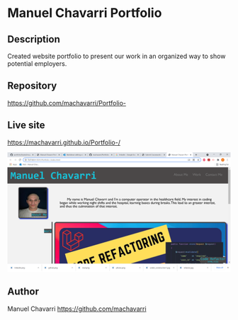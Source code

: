 # Manuel Chavarri Portfolio

## Description

Created website portfolio to present our work in an organized way to show potential employers.

## Repository

https://github.com/machavarri/Portfolio-

## Live site

https://machavarri.github.io/Portfolio-/

![Site Screenshot](https://github.com/machavarri/Portfolio-/blob/main/assets/images/Site%20screenshot.png?raw=true)

## Author

Manuel Chavarri https://github.com/machavarri